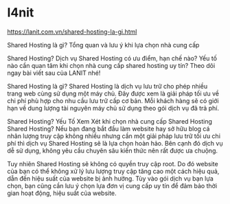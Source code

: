 # I4nit

https://lanit.com.vn/shared-hosting-la-gi.html

Shared Hosting là gì? Tổng quan và lưu ý khi lựa chọn nhà cung cấp

Shared Hosting? Dịch vụ Shared Hosting có ưu điểm, hạn chế nào? Yếu tố nào cần quan tâm khi chọn nhà cung cấp shared hosting uy tín? Theo dõi ngay bài viết sau của LANIT nhé!

Shared Hosting là gì?
Shared Hosting là dịch vụ lưu trữ cho phép nhiều trang web cùng sử dụng một máy chủ. Đây được xem là giải pháp tối ưu về chi phí phù hợp cho nhu cầu lưu trữ cấp cơ bản. Mỗi khách hàng sẽ có giới hạn về dung lượng tài nguyên máy chủ sử dụng theo gói dịch vụ đã trả phí.

Shared Hosting? Yếu Tố Xem Xét khi chọn nhà cung cấp Shared Hosting
Shared Hosting?
Nếu bạn đang bắt đầu làm website hay sở hữu blog cá nhân lượng truy cập không nhiều nhưng cần một giải pháp lưu trữ tối ưu chi phí thì dịch vụ Shared Hosting sẽ là lựa chọn hoàn hảo. Bên cạnh đó dịch vụ dễ sử dụng, không yêu cầu chuyên sâu kiến thức nên rất được ưa chuộng.

Tuy nhiên Shared Hosting sẽ không có quyền truy cập root. Do đó website của bạn có thể không xử lý lưu lượng truy cập tăng cao một cách hiệu quả, dẫn đến hiệu suất của website bị ảnh hưởng. Tùy vào gói dịch vụ bạn lựa chọn, bạn cũng cần lưu ý chọn lựa đơn vị cung cấp uy tín để đảm bảo thời gian hoạt động, hiệu suất của website.
